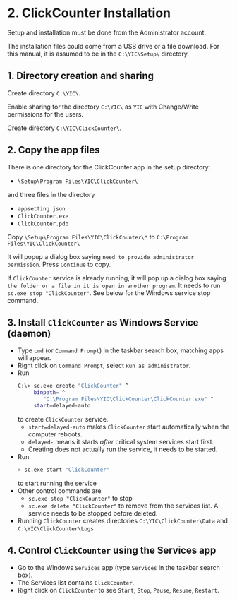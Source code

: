 # 2. ClickCounter Installation

Setup and installation must be done from the Administrator account.

The installation files could come from a USB drive or a file download.  For this manual, it is assumed to be in the `C:\YIC\Setup\` directory.

## 1. Directory creation and sharing

Create directory `C:\YIC\`.

Enable sharing for the directory `C:\YIC\` as `YIC` with Change/Write permissions for the users.

Create directory `C:\YIC\ClickCounter\`.

## 2. Copy the app files

There is one directory for the ClickCounter app in the setup directory:

- `\Setup\Program Files\YIC\ClickCounter\`

and three files in the directory

- `appsetting.json`
- `ClickCounter.exe`
- `ClickCounter.pdb`

Copy `\Setup\Program Files\YIC\ClickCounter\*` to `C:\Program Files\YIC\ClickCounter\`

It will popup a dialog box saying `need to provide administrator permission`.  Press `Continue` to copy.

If `ClickCounter` service is already running, it will pop up a dialog box saying `the folder or a file in it is open in another program`. It needs to run `sc.exe stop "ClickCounter"`. See below for the Windows service stop command.

## 3. Install `ClickCounter` as Windows Service (daemon)

- Type `cmd` (or `Command Prompt`) in the taskbar search box, matching apps will appear.
- Right click on `Command Prompt`, select `Run as administrator`.
- Run
  ```BASH
  C:\> sc.exe create "ClickCounter" ^
       binpath= ^
          "C:\Program Files\YIC\ClickCounter\ClickCounter.exe" ^
       start=delayed-auto
   ```
  to create `ClickCounter` service.
   - `start=delayed-auto` makes `ClickCounter` start automatically when the computer reboots.
   - `delayed-` means it starts _after_ critical system services start first.
   - Creating does not actually run the service, it needs to be started.
- Run
  ```BASH
  > sc.exe start "ClickCounter"
  ```
  to start running the service
- Other control commands are
  - `sc.exe stop "ClickCounter"` to stop
  - `sc.exe delete "ClickCounter"` to remove from the services list. A service needs to be stopped before deleted.
- Running `ClickCounter` creates directories `C:\YIC\ClickCounter\Data` and `C:\YIC\ClickCounter\Logs`

## 4. Control `ClickCounter` using the Services app

- Go to the Windows `Services` app (type `Services` in the taskbar search box).
- The Services list contains `ClickCounter`.
- Right click on `ClickCounter` to see `Start`, `Stop`, `Pause`, `Resume`, `Restart`.
